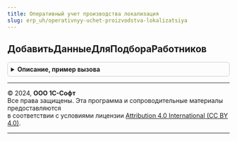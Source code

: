 ```yaml
---
title: Оперативный учет производства локализация
slug: erp_uh/operativnyy-uchet-proizvodstva-lokalizatsiya
---
```



## ДобавитьДанныеДляПодбораРаботников
<details style="margin: 1em 0; padding: 0.5em; border: 1px solid #ccc; border-radius: 6px;">

<summary style="font-weight: bold; cursor: pointer;">Описание, пример вызова</summary>

```bsl

// Параметры:
//  Форма - ФормаКлиентскогоПриложения
//  Дата - Дата
Процедура ДобавитьДанныеДляПодбораРаботников(Форма, Дата) Экспорт
```

Пример вызова
```bsl
ОперативныйУчетПроизводстваЛокализация.ДобавитьДанныеДляПодбораРаботников(Форма, Дата) 
```
</details>

---

© 2024, **ООО 1С-Софт**  
Все права защищены. Эта программа и сопроводительные материалы предоставляются  
в соответствии с условиями лицензии [Attribution 4.0 International (CC BY 4.0)](https://creativecommons.org/licenses/by/4.0/legalcode).

---
